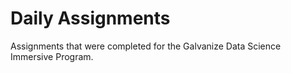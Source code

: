 # Daily Assignments

Assignments that were completed for the Galvanize Data Science Immersive Program.
